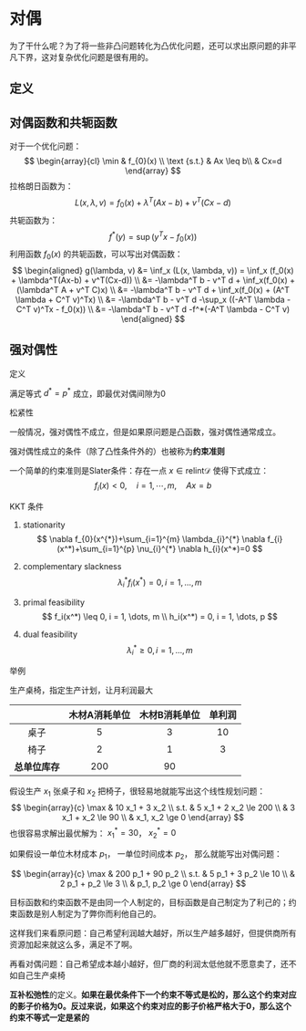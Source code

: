 # 对偶

为了干什么呢？为了将一些非凸问题转化为凸优化问题，还可以求出原问题的非平凡下界，这对复杂优化问题是很有用的。



## 定义









## 对偶函数和共轭函数

对于一个优化问题：
$$
\begin{array}{cl}
\min & f_{0}(x) \\
\text {s.t.} & Ax \leq b\\
& Cx=d
\end{array}
$$
拉格朗日函数为：
$$
L(x, \lambda, v) = f_0(x) + \lambda^T(Ax-b) + v^T(Cx-d)
$$
共轭函数为：
$$
f^*(y) = \sup (y^Tx - f_0(x))
$$
利用函数 $f_0(x)$ 的共轭函数，可以写出对偶函数：
$$
\begin{aligned}
g(\lambda, v) 
&= \inf_x (L(x, \lambda, v)) = \inf_x (f_0(x) + \lambda^T(Ax-b) + v^T(Cx-d)) \\
&= -\lambda^T b - v^T d + \inf_x(f_0(x) + (\lambda^T A + v^T C)x) \\
&= -\lambda^T b - v^T d + \inf_x(f_0(x) + (A^T \lambda + C^T v)^Tx) \\
&= -\lambda^T b - v^T d -\sup_x ((-A^T \lambda - C^T v)^Tx - f_0(x)) \\
&= -\lambda^T b - v^T d -f^*(-A^T \lambda - C^T v)
\end{aligned}
$$





## 强对偶性



定义



满足等式 $d^* = p^*$ 成立，即最优对偶间隙为0





松紧性



一般情况，强对偶性不成立，但是如果原问题是凸函数，强对偶性通常成立。



强对偶性成立的条件（除了凸性条件外的）也被称为**约束准则**



一个简单的约束准则是Slater条件：存在一点 $x \in \text{relint} \mathcal{D}$ 使得下式成立：
$$
f_{i}(x)<0, \quad i=1, \cdots, m, \quad A x=b
$$


KKT 条件

1. stationarity
   $$
   \nabla f_{0}(x^{*})+\sum_{i=1}^{m} \lambda_{i}^{*} \nabla f_{i}(x^*)+\sum_{i=1}^{p} \nu_{i}^{*} \nabla h_{i}(x^*)=0
   $$

2. complementary slackness
   $$
   \lambda_i^* f_i(x^*) = 0, i = 1, \dots, m
   $$

3. primal feasibility
   $$
   f_i(x^*) \leq 0, i = 1, \dots, m
   \\
   h_i(x^*) = 0, i = 1, \dots, p
   $$

4. dual feasibility
   $$
   \lambda_i^* \geq 0, i = 1, \dots, m
   $$
   









举例

生产桌椅，指定生产计划，让月利润最大

|                | 木材A消耗单位 | 木材B消耗单位 | 单利润 |
| :------------: | :-----------: | :-----------: | :----: |
|      桌子      |       5       |       3       |   10   |
|      椅子      |       2       |       1       |   3    |
| **总单位库存** |      200      |      90       |        |

假设生产 $x_1$ 张桌子和 $x_2$ 把椅子，很轻易地就能写出这个线性规划问题：
$$
\begin{array}{c}
\max & 10 x_1 + 3 x_2 \\
s.t. & 5 x_1 + 2 x_2 \le 200 \\
& 3 x_1 + x_2 \le 90 \\
& x_1, x_2 \ge 0
\end{array}
$$
也很容易求解出最优解为： $x_1^* = 30$， $x_2^*=0$



如果假设一单位木材成本 $p_1$， 一单位时间成本 $p_2$， 那么就能写出对偶问题：

$$
\begin{array}{c}
\max & 200 p_1 + 90 p_2 \\
s.t. & 5 p_1 + 3 p_2 \le 10 \\
& 2 p_1 + p_2 \le 3 \\
& p_1, p_2 \ge 0
\end{array}
$$




目标函数和约束函数不是由同一个人制定的，目标函数是自己制定为了利己的；约束函数是别人制定为了弊你而利他自己的。

这样我们来看原问题：自己希望利润越大越好，所以生产越多越好，但提供商所有资源加起来就这么多，满足不了啊。

再看对偶问题：自己希望成本越小越好，但厂商的利润太低他就不愿意卖了，还不如自己生产桌椅





**互补松弛性**的定义。**如果在最优条件下一个约束不等式是松的，那么这个约束对应的影子价格为0。反过来说，如果这个约束对应的影子价格严格大于0，那么这个约束不等式一定是紧的**